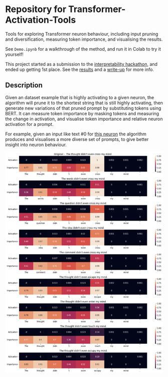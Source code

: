 # Repository for Transformer-Activation-Tools

Tools for exploring Transformer neuron behaviour, including input pruning and diversification, measuring token importance, and visualising the results.

See `Demo.ipynb` for a walkthrough of the method, and run it in Colab to try it yourself!

This project started as a submission to the [interpretability hackathon](https://itch.io/jam/interpretability), and ended up getting 1st place. See the [results](https://itch.io/jam/interpretability/results) and a [write-up](https://www.lesswrong.com/posts/hhhmcWkgLwPmBuhx7/results-from-the-interpretability-hackathon) for more info.

## Description

Given an dataset example that is highly activating to a given neuron, the algorithm will prune it to the shortest string that is still highly activating, then generate new variations of that pruned prompt by substituting tokens using BERT. It can measure token importance by masking tokens and measuring the change in activation, and visualise token importance and relative neuron activation for a prompt.

For example, given an input like text #0 for [this neuron](https://lexoscope.io/solu-8l-old/3/1.html) the algorithm produces and visualises a more diverse set of prompts, to give better insight into neuron behaviour.

![An example visualisation](img/Example.png)
